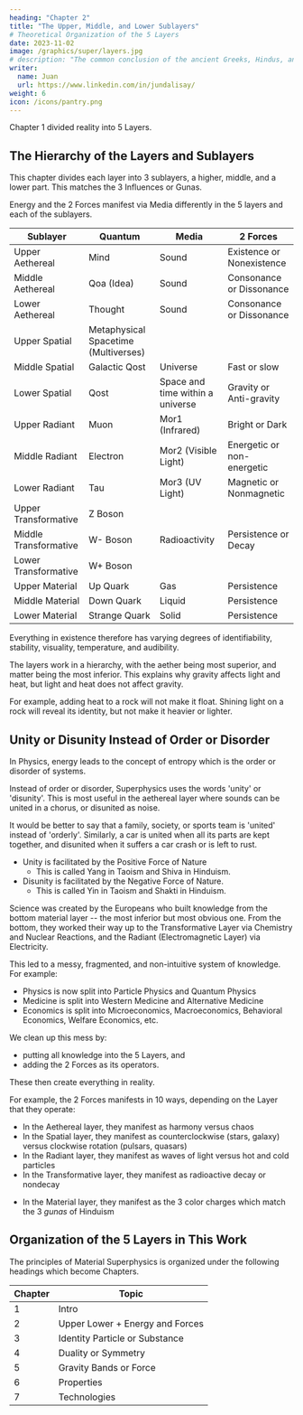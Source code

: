 ```yaml
---
heading: "Chapter 2"
title: "The Upper, Middle, and Lower Sublayers"
# Theoretical Organization of the 5 Layers
date: 2023-11-02
image: /graphics/super/layers.jpg
# description: "The common conclusion of the ancient Greeks, Hindus, and Chinese"
writer:
  name: Juan
  url: https://www.linkedin.com/in/jundalisay/
weight: 6
icon: /icons/pantry.png
---
```



Chapter 1 divided reality into 5 Layers.

## The Hierarchy of the Layers and Sublayers

This chapter divides each layer into 3 sublayers, a higher, middle, and a lower part. This matches the 3 Influences or Gunas.

Energy and the 2 Forces manifest via Media differently in the 5 layers and each of the sublayers.

Sublayer | Quantum | Media | 2 Forces
--- | --- | --- | ---
Upper Aethereal | Mind  | Sound | Existence or Nonexistence
Middle Aethereal | Qoa (Idea) | Sound | Consonance or Dissonance
Lower Aethereal | Thought | Sound | Consonance or Dissonance
Upper Spatial | Metaphysical Spacetime (Multiverses) |  |  
Middle Spatial | Galactic Qost | Universe | Fast or slow
Lower Spatial | Qost | Space and time within a universe | Gravity or Anti-gravity
Upper Radiant | Muon | Mor1 (Infrared) | Bright or Dark
Middle Radiant | Electron | Mor2 (Visible Light) | Energetic or non-energetic
Lower Radiant | Tau | Mor3 (UV Light) | Magnetic or Nonmagnetic
Upper Transformative | Z Boson |  |  
Middle Transformative | W- Boson | Radioactivity | Persistence or Decay
Lower Transformative | W+ Boson |  | 
Upper Material | Up Quark | Gas | Persistence | Blue Charge
Middle Material | Down Quark | Liquid | Persistence | Green Charge
Lower Material | Strange Quark | Solid | Persistence | Red Charge


<!-- . | Mid | Color Charge Quark qom | Stability or Instability
. | Lower | Color Charge Quark qom | Identity or Change -->

 
<!-- ## How Energy and the 2 Forces Manifest in the Sublayers -->

<!-- Layer | Energy | Manifestation
--- | --- | ---
Upper Aethereal | Strength of idea or feeling | 
Lower Aethereal | Strength of idea or feeling | Sound
Upper Spatial | Strength of a vortex (black hole) | Gravity
Lower Spatial | Strength of a vortex (black hole) | Gravity
Upper Radiant | Energy in a photon or electron | Heat and Light
Lower Radiant | Energy in a photon or electron | Heat and Light
Upper Transformative | Energy in a W Z boson | Stability
Transformative | Energy in a W Z boson | Stability
Material | Energy in an atomic nucleus | Identity -->


<!-- The ancient Hindus asserted that reality was made up of 5 Elements or Layers: Akasha, Vayu, Tejas, Jala, Bhumi.

Modern Physics calls these 5 Layers nowadays as: Aether, Spacetime, Electromagnetism, Weak Force, Strong Force respectively. 

We rename this as the Aethereal, Spatial, Radiant, Tranformative, and Material Layers in order to emphasize their qualities and make them intuitive and easy to understand.  -->


<!-- Energy manifests differently in each layer:
- In the Aethereal layer, it manifests as sound
- In the Spatial layer, it manifests as heat
- In the Radiant layer, it manifests as light
- In the Transformative layer, it manifests as stability 
- In the Material layer, it manifests as identity -->

Everything in existence therefore has varying degrees of identifiability, stability, visuality, temperature, and audibility. 

The layers work in a hierarchy, with the aether being most superior, and matter being the most inferior. This explains why gravity affects light and heat, but light and heat does not affect gravity. 

For example, adding heat to a rock will not make it float. Shining light on a rock will reveal its identity, but not make it heavier or lighter. 


## Unity or Disunity Instead of Order or Disorder

In Physics, energy leads to the concept of entropy which is the order or disorder of systems. 

Instead of order or disorder, Superphysics uses the words 'unity' or 'disunity'. This is most useful in the aethereal layer where sounds can be united in a chorus, or disunited as noise.

It would be better to say that a family, society, or sports team is 'united' instead of 'orderly'. Similarly, a car is united when all its parts are kept together, and disunited when it suffers a car crash or is left to rust. 

- Unity is facilitated by the Positive Force of Nature
  - This is called Yang in Taoism and Shiva in Hinduism.   
- Disunity is facilitated by the Negative Force of Nature.
  - This is called Yin in Taoism and Shakti in Hinduism.   


Science was created by the Europeans who built knowledge from the bottom material layer -- the most inferior but most obvious one. From the bottom, they worked their way up to the Transformative Layer via Chemistry and Nuclear Reactions, and the Radiant (Electromagnetic Layer) via Electricity.

This led to a messy, fragmented, and non-intuitive system of knowledge. For example:
- Physics is now split into Particle Physics and Quantum Physics
- Medicine is split into Western Medicine and Alternative Medicine 
- Economics is split into Microeconomics, Macroeconomics, Behavioral Economics, Welfare Economics, etc. 

We clean up this mess by:
- putting all knowledge into the 5 Layers, and
- adding the 2 Forces as its operators.

These then create everything in reality.

For example, the 2 Forces manifests in 10 ways, depending on the Layer that they operate:
- In the Aethereal layer, they manifest as harmony versus chaos
- In the Spatial layer, they manifest as counterclockwise (stars, galaxy) versus clockwise rotation (pulsars, quasars) 
- In the Radiant layer, they manifest as waves of light versus hot and cold particles
- In the Transformative layer, they manifest as radioactive decay or nondecay
<!-- right-hand versus left-hand spin -->
- In the Material layer, they manifest as the 3 color charges which match the 3 *gunas* of Hinduism
<!-- negative versus positive charges -->


## Organization of the 5 Layers in This Work

The principles of Material Superphysics is organized under the following headings which become Chapters.

Chapter | Topic
--- | ---
1 | Intro
2 | Upper Lower + Energy and Forces
3 | Identity Particle or Substance
4 | Duality or Symmetry
5 | Gravity Bands or Force
6 | Properties 
7 | Technologies

<!-- 3 qost
  types

4 gravity attraction repulsion
  big bang
  expansion
  relativitgy

tunelling


qoa 
  types -->
